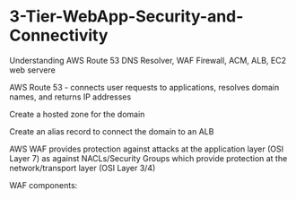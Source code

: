 # 3-Tier-WebApp-Security-and-Connectivity
Understanding AWS Route 53 DNS Resolver, WAF Firewall, ACM, ALB, EC2 web servere

AWS Route 53 - connects user requests to applications, resolves domain names, and returns IP addresses

Create a hosted zone for the domain

Create an alias record to connect the domain to an ALB

AWS WAF provides protection against attacks at the application layer (OSI Layer 7) as against NACLs/Security Groups which provide protection at the network/transport layer (OSI Layer 3/4)

WAF components: 
